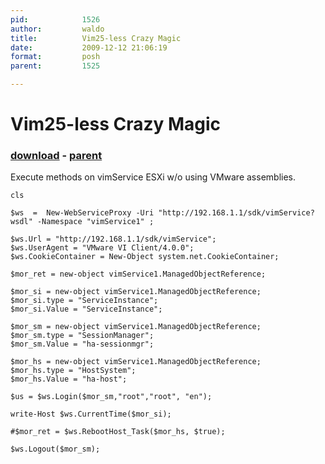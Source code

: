 ```yaml
---
pid:            1526
author:         waldo
title:          Vim25-less Crazy Magic
date:           2009-12-12 21:06:19
format:         posh
parent:         1525

---
```


# Vim25-less Crazy Magic

### [download](//scripts/1526.ps1) - [parent](//scripts/1525.md)

Execute methods on vimService ESXi w/o using VMware assemblies.

```posh
cls

$ws  =  New-WebServiceProxy -Uri "http://192.168.1.1/sdk/vimService?wsdl" -Namespace "vimService1" ;

$ws.Url = "http://192.168.1.1/sdk/vimService";
$ws.UserAgent = "VMware VI Client/4.0.0";
$ws.CookieContainer = New-Object system.net.CookieContainer;

$mor_ret = new-object vimService1.ManagedObjectReference;

$mor_si = new-object vimService1.ManagedObjectReference;
$mor_si.type = "ServiceInstance";
$mor_si.Value = "ServiceInstance";

$mor_sm = new-object vimService1.ManagedObjectReference;
$mor_sm.type = "SessionManager";
$mor_sm.Value = "ha-sessionmgr";

$mor_hs = new-object vimService1.ManagedObjectReference;
$mor_hs.type = "HostSystem";
$mor_hs.Value = "ha-host";

$us = $ws.Login($mor_sm,"root","root", "en");

write-Host $ws.CurrentTime($mor_si);

#$mor_ret = $ws.RebootHost_Task($mor_hs, $true);

$ws.Logout($mor_sm);
```

